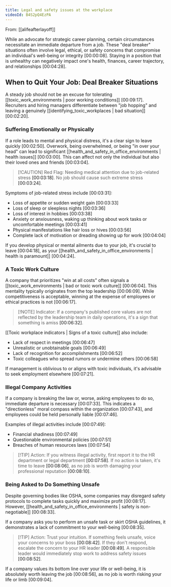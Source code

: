 ```yaml
---
title: Legal and safety issues at the workplace
videoId: B4S2pQ4EzPA
---
```


From: [[alifeafterlayoff]] <br/> 

While an advocate for strategic career planning, certain circumstances necessitate an immediate departure from a job. These "deal breaker" situations often involve legal, ethical, or safety concerns that compromise an individual's well-being or integrity <a class="yt-timestamp" data-t="00:00:08">[00:00:08]</a>. Staying in a position that is unhealthy can negatively impact one's health, finances, career trajectory, and relationships <a class="yt-timestamp" data-t="00:04:28">[00:04:28]</a>.

## When to Quit Your Job: Deal Breaker Situations

A steady job should not be an excuse for tolerating [[toxic_work_environments | poor working conditions]] <a class="yt-timestamp" data-t="00:09:17">[00:09:17]</a>. Recruiters and hiring managers differentiate between "job hopping" and leaving a genuinely [[identifying_toxic_workplaces | bad situation]] <a class="yt-timestamp" data-t="00:02:20">[00:02:20]</a>.

### Suffering Emotionally or Physically

If a role leads to mental and physical distress, it's a clear sign to leave quickly <a class="yt-timestamp" data-t="00:02:50">[00:02:50]</a>. Overwork, being overwhelmed, or being "in over your head" can lead to significant [[health_and_safety_in_office_environments | health issues]] <a class="yt-timestamp" data-t="00:03:00">[00:03:00]</a>. This can affect not only the individual but also their loved ones and friends <a class="yt-timestamp" data-t="00:03:04">[00:03:04]</a>.

> [!CAUTION] Red Flag: Needing medical attention due to job-related stress <a class="yt-timestamp" data-t="00:03:18">[00:03:18]</a>. No job should cause such extreme stress <a class="yt-timestamp" data-t="00:03:24">[00:03:24]</a>.

Symptoms of job-related stress include <a class="yt-timestamp" data-t="00:03:31">[00:03:31]</a>:
*   Loss of appetite or sudden weight gain <a class="yt-timestamp" data-t="00:03:33">[00:03:33]</a>
*   Loss of sleep or sleepless nights <a class="yt-timestamp" data-t="00:03:36">[00:03:36]</a>
*   Loss of interest in hobbies <a class="yt-timestamp" data-t="00:03:38">[00:03:38]</a>
*   Anxiety or anxiousness, waking up thinking about work tasks or uncomfortable meetings <a class="yt-timestamp" data-t="00:03:41">[00:03:41]</a>
*   Physical manifestations like hair loss or hives <a class="yt-timestamp" data-t="00:03:56">[00:03:56]</a>
*   Complete lack of motivation or dreading showing up for work <a class="yt-timestamp" data-t="00:04:04">[00:04:04]</a>

If you develop physical or mental ailments due to your job, it's crucial to leave <a class="yt-timestamp" data-t="00:04:18">[00:04:18]</a>, as your [[health_and_safety_in_office_environments | health is paramount]] <a class="yt-timestamp" data-t="00:04:24">[00:04:24]</a>.

### A Toxic Work Culture

A company that prioritizes "win at all costs" often signals a [[toxic_work_environments | bad or toxic work culture]] <a class="yt-timestamp" data-t="00:06:04">[00:06:04]</a>. This mentality typically originates from the top leadership <a class="yt-timestamp" data-t="00:06:09">[00:06:09]</a>. While competitiveness is acceptable, winning at the expense of employees or ethical practices is not <a class="yt-timestamp" data-t="00:06:17">[00:06:17]</a>.

> [!NOTE] Indicator: If a company's published core values are not reflected by the leadership team in daily operations, it's a sign that something is amiss <a class="yt-timestamp" data-t="00:06:32">[00:06:32]</a>.

[[Toxic workplace indicators | Signs of a toxic culture]] also include:
*   Lack of respect in meetings <a class="yt-timestamp" data-t="00:06:47">[00:06:47]</a>
*   Unrealistic or unobtainable goals <a class="yt-timestamp" data-t="00:06:49">[00:06:49]</a>
*   Lack of recognition for accomplishments <a class="yt-timestamp" data-t="00:06:52">[00:06:52]</a>
*   Toxic colleagues who spread rumors or undermine others <a class="yt-timestamp" data-t="00:06:58">[00:06:58]</a>

If management is oblivious to or aligns with toxic individuals, it's advisable to seek employment elsewhere <a class="yt-timestamp" data-t="00:07:21">[00:07:21]</a>.

### Illegal Company Activities

If a company is breaking the law or, worse, asking employees to do so, immediate departure is necessary <a class="yt-timestamp" data-t="00:07:33">[00:07:33]</a>. This indicates a "directionless" moral compass within the organization <a class="yt-timestamp" data-t="00:07:43">[00:07:43]</a>, and employees could be held personally liable <a class="yt-timestamp" data-t="00:07:46">[00:07:46]</a>.

Examples of illegal activities include <a class="yt-timestamp" data-t="00:07:49">[00:07:49]</a>:
*   Financial shadiness <a class="yt-timestamp" data-t="00:07:49">[00:07:49]</a>
*   Questionable environmental policies <a class="yt-timestamp" data-t="00:07:51">[00:07:51]</a>
*   Breaches of human resources laws <a class="yt-timestamp" data-t="00:07:54">[00:07:54]</a>

> [!TIP] Action: If you witness illegal activity, first report it to the HR department or legal department <a class="yt-timestamp" data-t="00:07:58">[00:07:58]</a>. If no action is taken, it's time to leave <a class="yt-timestamp" data-t="00:08:06">[00:08:06]</a>, as no job is worth damaging your professional reputation <a class="yt-timestamp" data-t="00:08:10">[00:08:10]</a>.

### Being Asked to Do Something Unsafe

Despite governing bodies like OSHA, some companies may disregard safety protocols to complete tasks quickly and maximize profit <a class="yt-timestamp" data-t="00:08:17">[00:08:17]</a>. However, [[health_and_safety_in_office_environments | safety is non-negotiable]] <a class="yt-timestamp" data-t="00:08:33">[00:08:33]</a>.

If a company asks you to perform an unsafe task or skirt OSHA guidelines, it demonstrates a lack of commitment to your well-being <a class="yt-timestamp" data-t="00:08:35">[00:08:35]</a>.

> [!TIP] Action: Trust your intuition. If something feels unsafe, voice your concerns to your boss <a class="yt-timestamp" data-t="00:08:42">[00:08:42]</a>. If they don't respond, escalate the concern to your HR leader <a class="yt-timestamp" data-t="00:08:49">[00:08:49]</a>. A responsible leader would immediately stop work to address safety issues <a class="yt-timestamp" data-t="00:08:52">[00:08:52]</a>.

If a company values its bottom line over your life or well-being, it is absolutely worth leaving the job <a class="yt-timestamp" data-t="00:08:56">[00:08:56]</a>, as no job is worth risking your life or limb <a class="yt-timestamp" data-t="00:09:04">[00:09:04]</a>.